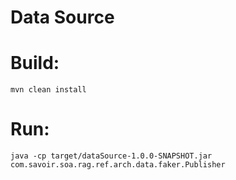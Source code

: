 Data Source
===

Build:
===

```text
mvn clean install
```

Run:
===
```text
java -cp target/dataSource-1.0.0-SNAPSHOT.jar com.savoir.soa.rag.ref.arch.data.faker.Publisher
```
